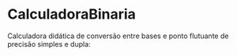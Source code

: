 # CalculadoraBinaria
Calculadora didática de conversão entre bases e ponto flutuante de precisão simples e dupla:
